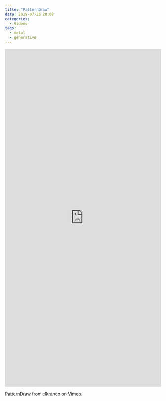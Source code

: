 ```yaml
---
title: "PatternDraw"
date: 2019-07-26 20:08
categories:
  - Videos
tags:
  - metal
  - generative
---
```


<div style="padding:216.7% 0 0 0;position:relative;"><iframe src="https://player.vimeo.com/video/350380175?h=dc26b83da4&autoplay=1&loop=1" style="position:absolute;top:0;left:0;width:100%;height:100%;" frameborder="0" allow="autoplay; fullscreen; picture-in-picture" allowfullscreen></iframe></div><script src="https://player.vimeo.com/api/player.js"></script>
<p><a href="https://vimeo.com/350380175">PatternDraw</a> from <a href="https://vimeo.com/elkraneo">elkraneo</a> on <a href="https://vimeo.com">Vimeo</a>.</p>